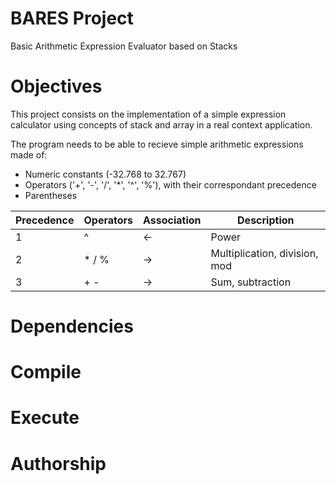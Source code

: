 # BARES Project
Basic Arithmetic Expression Evaluator based on Stacks

# Objectives
This project consists on the implementation of a simple expression calculator
using concepts of stack and array in a real context application.

The program needs to be able to recieve simple arithmetic expressions made of:
+ Numeric constants (-32.768 to 32.767)
+ Operators ('+', '-', '/', '*', '^', '%'), with their correspondant precedence
+ Parentheses

Precedence | Operators | Association | Description
---------- | --------- | ----------- | -----------
1 | ^ | <- | Power
2 | * / % | -> | Multiplication, division, mod
3 | + - | -> | Sum, subtraction

# Dependencies
<!-- TODO -->
# Compile
<!-- TODO -->
# Execute
<!-- TODO -->
# Authorship
<!-- authors -->


